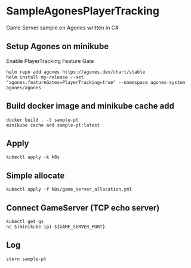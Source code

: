 # SampleAgonesPlayerTracking

Game Server sample on Agones written in C#

## Setup Agones on minikube

Enable PlayerTracking Feature Gate

```
helm repo add agones https://agones.dev/chart/stable
helm install my-release --set "agones.featureGates=PlayerTracking=true" --namespace agones-system agones/agones
```

## Build docker image and minikube cache add

```
docker build . -t sample-pt
minikube cache add sample-pt:latest
```

## Apply

```
kubectl apply -k k8s
```

## Simple allocate

```
kubectl apply -f k8s/game_server_allocation.yml
```

## Connect GameServer (TCP echo server)

```
kubectl get gs
nc $(minikube ip) ${GAME_SERVER_PORT}
```

## Log

```
stern sample-pt
```
